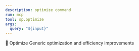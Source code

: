 ```yaml
---
description: optimize command
run: mcp
tool: sp.optimize
args:
  query: "${input}"
---
```


🎯 Optimize
Generic optimization and efficiency improvements
